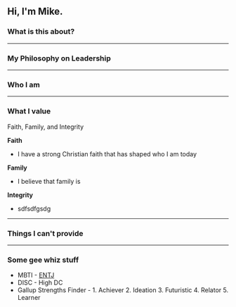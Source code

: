 ## Hi, I'm Mike.




### What is this about?


---
### My Philosophy on Leadership 


---
### Who I am



---
### What I value

Faith, Family, and Integrity

**Faith**
- I have a strong Christian faith that has shaped who I am today

**Family**
- I believe that family is 

**Integrity**
- sdfsdfgsdg

---
### Things I can't provide

---


### Some gee whiz stuff

- MBTI - [ENTJ](https://www.16personalities.com/entj-personality)
- DISC - High DC
- Gallup Strengths Finder - 1. Achiever 2. Ideation 3. Futuristic 4. Relator 5. Learner
